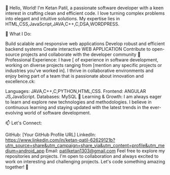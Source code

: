 👋 Hello, World! I'm Ketan Patil, a passionate software developer with a keen interest in crafting clean and efficient code. I love turning complex problems into elegant and intuitive solutions. My expertise lies in HTML,CSS,JavaScript,JAVA,C++,C,DSA,WORDPRESS.

🚀 What I Do:

Build scalable and responsive web applications
Develop robust and efficient backend systems
Create interactive WEB APPLICATION
Contribute to open-source projects and collaborate with the developer community
💼 Professional Experience:
I have [ of experience in software development, working on diverse projects ranging from [mention any specific projects or industries you've worked in]. I thrive in collaborative environments and enjoy being part of a team that is passionate about innovation and excellence.ck:

Languages: JAVA,C++,C,PYTHON,HTML,CSS.
Frontend: ANGULAR JS,JavaScript.
Databases:  MySQL
🌱 Learning & Growth:
I am always eager to learn and explore new technologies and methodologies. I believe in continuous learning and staying updated with the latest trends in the ever-evolving world of software development.

📫 Let's Connect:

GitHub: [Your GitHub Profile URL]
LinkedIn: https://www.linkedin.com/in/ketan-patil-62629121b?utm_source=share&utm_campaign=share_via&utm_content=profile&utm_medium=android_app
Email: patilketan1303@gmail.com
Feel free to explore my repositories and projects. I'm open to collaboration and always excited to work on interesting and challenging projects. Let's code something amazing together! 🚀
